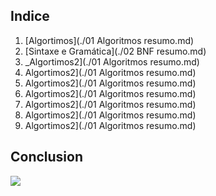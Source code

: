 ## Indice



1. [Algortimos](./01 Algoritmos resumo.md)
1. [Sintaxe e Gramática](./02 BNF resumo.md)
1. _Algortimos2](./01 Algoritmos resumo.md)
1. Algortimos2](./01 Algoritmos resumo.md)
1. Algortimos2](./01 Algoritmos resumo.md)
1. Algortimos2](./01 Algoritmos resumo.md)
1. Algortimos2](./01 Algoritmos resumo.md)
1. Algortimos2](./01 Algoritmos resumo.md)
1. Algortimos2](./01 Algoritmos resumo.md)


## Conclusion

![](https://octodex.github.com/images/labtocat.png)
